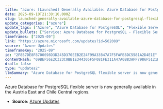 ```yaml
---
title: "azure: [Launched] Generally Available: Azure Database for PostgreSQL flexible server in Austria East and Chile Central"
date: 2025-09-10T21:30:10.000Z
slug: launched-generally-available-azure-database-for-postgresql-flexible-server-in-austria-east-and-chile-central
update_categories: ["azure"]
update_tags: ["Azure", "Azure Database for PostgreSQL", "Flexible Server", "General Availability", "Austria East", "Chile Central", "Regions"]
update_bullets: ["Service: Azure Database for PostgreSQL - Flexible Server", "Status: Generally Available (GA)", "New regions: Austria East and Chile Central", "Action: Deploy flexible server instances in these regions for production workloads"]
timeframes: ["2025-09"]
link: "https://azure.microsoft.com/updates?id=502009"
source: "Azure Updates"
timeframeKey: "2025-09"
id: "2F857DE8F8700698D3D245D370EEB2E24F99A33B47A7F5FAFB5DC5581A2D4E1E"
contentHash: "09BEF56E2C323C0BB1E344305F5F081FE311A47A0B83AFF7986F5121E0C8680D"
draft: false
type: "updates2"
llmSummary: "Azure Database for PostgreSQL flexible server is now generally available in the Austria East and Chile Central regions."
---
```


Azure Database for PostgreSQL flexible server is now generally available in the Austria East and Chile Central regions.

- **Source:** [Azure Updates](https://azure.microsoft.com/updates?id=502009)
